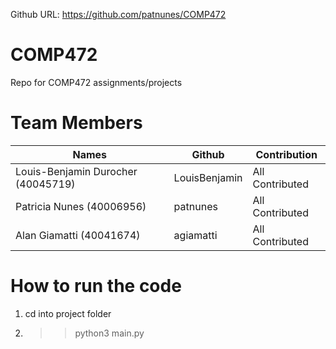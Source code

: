 Github URL: https://github.com/patnunes/COMP472
# COMP472
Repo for COMP472 assignments/projects


# Team Members

| Names                     | Github               	| Contribution 				|
| -------------             | -------------      	| -----------  				|
| Louis-Benjamin Durocher (40045719)   | LouisBenjamin   		|All Contributed |
| Patricia Nunes (40006956) | patnunes   		|All Contributed	|
| Alan Giamatti (40041674)   | agiamatti   		|All Contributed		|

# How to run the code

1. cd into project folder
2. >> python3 main.py
